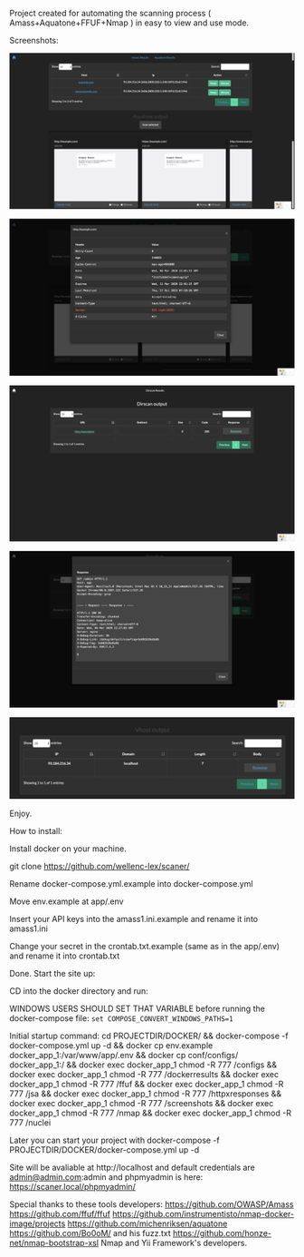 Project created for automating the scanning process ( Amass+Aquatone+FFUF+Nmap ) in easy to view and use mode.

Screenshots:

![Alt text](/images/amass.png?raw=true "Amass output example")

![Alt text](/images/amass2.png?raw=true "Amass output example")

![Alt text](/images/dirscan1.png?raw=true "Dirscan output example")

![Alt text](/images/dirscan2.png?raw=true "Dirscan output example")

![Alt text](/images/vhost.png?raw=true "Vhost output example")

Enjoy.

How to install:

Install docker on your machine.

git clone https://github.com/wellenc-lex/scaner/

Rename docker-compose.yml.example into docker-compose.yml

Move env.example at app/.env

Insert your API keys into the amass1.ini.example and rename it into amass1.ini

Change your secret in the crontab.txt.example (same as in the app/.env) and rename it into crontab.txt

Done. Start the site up:

CD into the docker directory and run:

WINDOWS USERS SHOULD SET THAT VARIABLE before running the docker-compose file: `set COMPOSE_CONVERT_WINDOWS_PATHS=1`

Initial startup command: cd PROJECTDIR/DOCKER/ && docker-compose -f docker-compose.yml up -d && docker cp env.example docker_app_1:/var/www/app/.env && docker cp conf/configs/ docker_app_1:/ && docker exec docker_app_1 chmod -R 777 /configs && docker exec docker_app_1 chmod -R 777 /dockerresults && docker exec docker_app_1 chmod -R 777 /ffuf && docker exec docker_app_1 chmod -R 777 /jsa && docker exec docker_app_1 chmod -R 777 /httpxresponses && docker exec docker_app_1 chmod -R 777 /screenshots && docker exec docker_app_1 chmod -R 777 /nmap && docker exec docker_app_1 chmod -R 777 /nuclei

Later you can start your project with docker-compose -f PROJECTDIR/DOCKER/docker-compose.yml up -d




Site will be avaliable at http://localhost and default credentials are admin@admin.com:admin and phpmyadmin is here: https://scaner.local/phpmyadmin/

Special thanks to these tools developers:
https://github.com/OWASP/Amass
https://github.com/ffuf/ffuf
https://github.com/instrumentisto/nmap-docker-image/projects
https://github.com/michenriksen/aquatone
https://github.com/Bo0oM/ and his fuzz.txt 
https://github.com/honze-net/nmap-bootstrap-xsl
Nmap and Yii Framework's developers.


